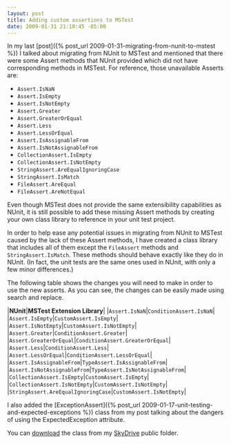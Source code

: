 ```yaml
---
layout: post
title: Adding custom assertions to MSTest
date: 2009-01-31 21:10:45 -05:00
---
```


In my last [post]({% post_url 2009-01-31-migrating-from-nunit-to-mstest %}) I talked about migrating from NUnit to MSTest and mentioned that there were some Assert methods that NUnit provided which did not have corresponding methods in MSTest. For reference, those unavailable Asserts are:

* `Assert.IsNaN`
* `Assert.IsEmpty`
* `Assert.IsNotEmpty`
* `Assert.Greater`
* `Assert.GreaterOrEqual`
* `Assert.Less`
* `Assert.LessOrEqual`
* `Assert.IsAssignableFrom`
* `Assert.IsNotAssignableFrom`
* `CollectionAssert.IsEmpty`
* `CollectionAssert.IsNotEmpty`
* `StringAssert.AreEqualIgnoringCase`
* `StringAssert.IsMatch`
* `FileAssert.AreEqual`
* `FileAssert.AreNotEqual`

Even though MSTest does not provide the same extensibility capabilities as NUnit, it is still possible to add these missing Assert methods by creating your own class library to reference in your unit test project.

In order to help ease any potential issues in migrating from NUnit to MSTest caused by the lack of these Assert methods, I have created a class library that includes all of them except the `FileAssert` methods and `StringAssert.IsMatch`. These methods should behave exactly like they do in NUnit. (In fact, the unit tests are the same ones used in NUnit, with only a few minor differences.)

The following table shows the changes you will need to make in order to use the new asserts. As you can see, the changes can be easily made using search and replace.

|**NUnit**|**MSTest Extension Library**|
|`Assert.IsNaN`|`ConditionAssert.IsNaN`|
|`Assert.IsEmpty`|`CustomAssert.IsEmpty`|
|`Assert.IsNotEmpty`|`CustomAssert.IsNotEmpty`|
|`Assert.Greater`|`ConditionAssert.Greater`|
|`Assert.GreaterOrEqual`|`ConditionAssert.GreaterOrEqual`|
|`Assert.Less`|`ConditionAssert.Less`|
|`Assert.LessOrEqual`|`ConditionAssert.LessOrEqual`|
|`Assert.IsAssignableFrom`|`TypeAssert.IsAssignableFrom`|
|`Assert.IsNotAssignableFrom`|`TypeAssert.IsNotAssignableFrom`|
|`CollectionAssert.IsEmpty`|`CustomAssert.IsEmpty`|
|`CollectionAssert.IsNotEmpty`|`CustomAssert.IsNotEmpty`|
|`StringAssert.AreEqualIgnoringCase`|`CustomAssert.IsNotEmpty`|

I also added the [ExceptionAssert]({% post_url 2009-01-17-unit-testing-and-expected-exceptions %}) class from my post talking about the dangers of using the ExpectedException attribute.

You can [download](http://cid-93d618d639ec9651.skydrive.live.com/self.aspx/Public/Campari.Software.UnitTest.Framework.zip) the class from my [SkyDrive](http://skydrive.live.com/) public folder.
